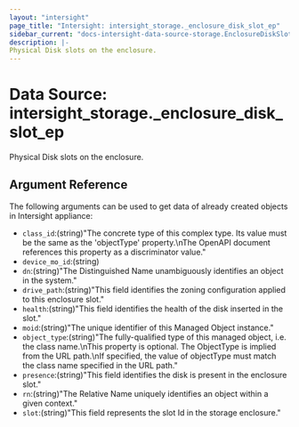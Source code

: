 ```yaml
---
layout: "intersight"
page_title: "Intersight: intersight_storage._enclosure_disk_slot_ep"
sidebar_current: "docs-intersight-data-source-storage.EnclosureDiskSlotEp"
description: |-
Physical Disk slots on the enclosure.
---
```


# Data Source: intersight_storage._enclosure_disk_slot_ep
Physical Disk slots on the enclosure.
## Argument Reference
The following arguments can be used to get data of already created objects in Intersight appliance:
* `class_id`:(string)"The concrete type of this complex type. Its value must be the same as the 'objectType' property.\nThe OpenAPI document references this property as a discriminator value."
* `device_mo_id`:(string)
* `dn`:(string)"The Distinguished Name unambiguously identifies an object in the system."
* `drive_path`:(string)"This field identifies the zoning configuration applied to  this enclosure slot."
* `health`:(string)"This field identifies the health of the disk inserted in the slot."
* `moid`:(string)"The unique identifier of this Managed Object instance."
* `object_type`:(string)"The fully-qualified type of this managed object, i.e. the class name.\nThis property is optional. The ObjectType is implied from the URL path.\nIf specified, the value of objectType must match the class name specified in the URL path."
* `presence`:(string)"This field identifies the disk is present in the enclosure slot."
* `rn`:(string)"The Relative Name uniquely identifies an object within a given context."
* `slot`:(string)"This field represents the slot Id in the storage enclosure."
